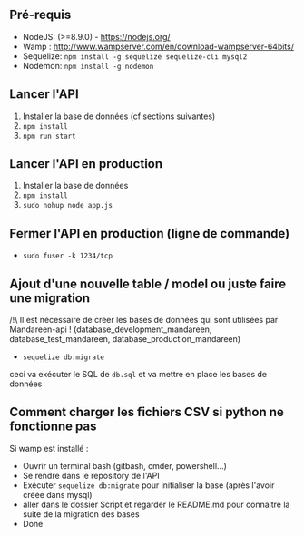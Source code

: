﻿## Pré-requis

- NodeJS: (>=8.9.0) - https://nodejs.org/
- Wamp : http://www.wampserver.com/en/download-wampserver-64bits/
- Sequelize:  `npm install -g sequelize sequelize-cli mysql2`
- Nodemon: `npm install -g nodemon`

## Lancer l'API

1. Installer la base de données (cf sections suivantes)
2. `npm install`
3. `npm run start`

## Lancer l'API en production

1. Installer la base de données
2. `npm install`
3. `sudo nohup node app.js`

## Fermer l'API en production (ligne de commande)

- `sudo fuser -k 1234/tcp`

## Ajout d'une nouvelle table / model ou juste faire une migration

/!\ Il est nécessaire de créer les bases de données qui sont utilisées par Mandareen-api !
(database_development_mandareen, database_test_mandareen, database_production_mandareen)

-  `sequelize db:migrate`

ceci va exécuter le SQL de `db.sql` et va mettre en place les bases de données

## Comment charger les fichiers CSV si python ne fonctionne pas

Si wamp est installé :

- Ouvrir un terminal bash (gitbash, cmder, powershell...)
- Se rendre dans le repository de l'API
- Exécuter `sequelize db:migrate` pour initialiser la base (après l'avoir créée dans mysql)
- aller dans le dossier Script et regarder le README.md pour connaitre la suite de la migration des bases
- Done
